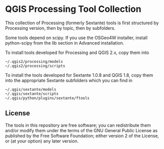 QGIS Processing Tool Collection
===============================

This collection of Processing (formerly Sextante) tools is first structured by Processing version, 
then by topic, then by subfolders.

Some tools depend on scipy. If you use the OSGeo4W installer, install python-scipy from the lib section in Advanced installation.

To install tools developed for Processing and QGIS 2.x, copy them into

```
~/.qgis2/processing/models
~/.qgis2/processing/scripts
```


To install the tools developed for Sextante 1.0.8 and QGIS 1.8, copy them into the appropriate Sextante subfolders which you can find in 

```
~/.qgis/sextante/models
~/.qgis/sextante/scripts
~/.qgis/python/plugins/sextante/ftools
```

License
-------

The tools in this repository are free software; you can redistribute them and/or modify them under the terms of the GNU General Public License as published by the Free Software Foundation; either version 2 of the License, or (at your option) any later version.   

